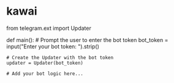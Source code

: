 # kawai
from telegram.ext import Updater

def main():
    # Prompt the user to enter the bot token
    bot_token = input("Enter your bot token: ").strip()

    # Create the Updater with the bot token
    updater = Updater(bot_token)

    # Add your bot logic here...

